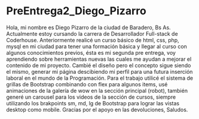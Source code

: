 # PreEntrega2_Diego_Pizarro
Hola, mi nombre es Diego Pizarro de la ciudad de Baradero, Bs As. Actualmente estoy cursando la carrera de Desarrollador Full-stack de Coderhouse.
Anteriormente realicé un curso básico de html, css, php, mysql en mi ciudad para tener una formación básica y llegar al curso con algunos conocimientos previos,
ésta es mi segunda pre entrega, voy aprendiendo sobre herramientas nuevas las cuales me ayudan a mejorar el contenido de mi proyecto.
Cambié el diseño pero el concepto sigue siendo el mismo, generar mi página descibiendo mi perfil para una futura inserción laboral en el mundo de la Programación.
Para el trabajo utilicé el sistema de grillas de Bootstrap combinando con flex para algunos items, usé animaciones de la galería de wow en la sección principal (robot),
también generé un carousel para los videos de la sección de cursos, siempre utilizando los brakpoints sm, md, lg de Bootstrap para lograr las vistas desktop como mobile.
Gracias por el apoyo en las devoluciones, Saludos.

